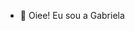 - 👋 Oiee! Eu sou a Gabriela


<!---
gabimes/gabimes is a ✨ special ✨ repository because its `README.md` (this file) appears on your GitHub profile.
You can click the Preview link to take a look at your changes.
--->
